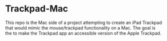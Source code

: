 # Trackpad-Mac

This repo is the Mac side of a project attempting to create an iPad Trackpad that would mimic the mouse/trackpad functionality on a Mac.  The goal is the to make the Trackpad app an accessible version of the Apple Trackpad.
